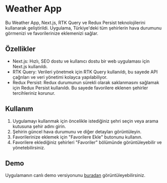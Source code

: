 # Weather App

Bu Weather App, Next.js, RTK Query ve Redux Persist teknolojilerini kullanarak geliştirildi. Uygulama, Türkiye'deki tüm şehirlerin hava durumunu görmenizi ve favorilerinize eklemenizi sağlar.

## Özellikler

- Next.js: Hızlı, SEO dostu ve kullanıcı dostu bir web uygulaması için Next.js kullanıldı.
- RTK Query: Verileri yönetmek için RTK Query kullanıldı, bu sayede API çağrıları ve veri yönetimi kolayca yapılabiliyor.
- Redux Persist: Redux durumunun sürekli olarak saklanmasını sağlamak için Redux Persist kullanıldı. Bu sayede favorilere eklenen şehirler tercihleriniz korunur.

## Kullanım

1. Uygulamayı kullanmak için öncelikle istediğiniz şehri seçin veya arama kutusuna şehir adını girin.
2. Şehirin güncel hava durumunu ve diğer detayları görüntüleyin.
3. Favorilerinize eklemek için "Favorilere Ekle" butonunu kullanın.
4. Favorilere eklediğiniz şehirleri "Favoriler" bölümünde görüntüleyebilir ve yönetebilirsiniz.

## Demo

Uygulamanın canlı demo versiyonunu [buradan](https://weatherappreduxpersist.vercel.app/) görüntüleyebilirsiniz.

